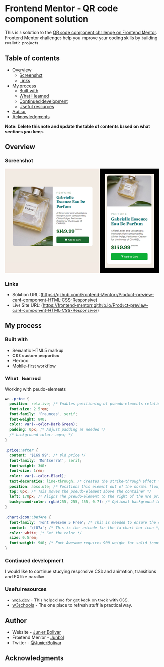 # Frontend Mentor - QR code component solution

This is a solution to the [QR code component challenge on Frontend Mentor](https://www.frontendmentor.io/challenges/qr-code-component-iux_sIO_H). Frontend Mentor challenges help you improve your coding skills by building realistic projects.

## Table of contents

- [Overview](#overview)
  - [Screenshot](#screenshot)
  - [Links](#links)
- [My process](#my-process)
  - [Built with](#built-with)
  - [What I learned](#what-i-learned)
  - [Continued development](#continued-development)
  - [Useful resources](#useful-resources)
- [Author](#author)
- [Acknowledgments](#acknowledgments)

**Note: Delete this note and update the table of contents based on what sections you keep.**

## Overview

### Screenshot

![](./assets/images/screenshot.jpg)

### Links

- Solution URL: (https://github.com/Frontend-Mentorr/Product-preview-card-component-HTML-CSS-Responsive)
- Live Site URL: (https://frontend-mentorr.github.io/Product-preview-card-component-HTML-CSS-Responsive/)

## My process

### Built with

- Semantic HTML5 markup
- CSS custom properties
- Flexbox
- Mobile-first workflow

### What I learned

Working with peudo-elements

```css
wo .price {
  position: relative; /* Enables positioning of pseudo-elements relative to this element */
  font-size: 2.5rem;
  font-family: 'Fraunces', serif;
  font-weight: 800;
  color: var(--color-Dark-Green);
  padding: 0px; /* Adjust padding as needed */
  /* background-color: aqua; */
}

.price::after {
  content: '$169.99'; /* Old price */
  font-family: 'Montserrat', serif;
  font-weight: 300;
  font-size: 1rem;
  color: var(--color-Black);
  text-decoration: line-through; /* Creates the strike-through effect */
  position: absolute; /* Positions this element out of the normal flow, relative to its nearest positioned ancestor */
  top: 0px; /* This moves the pseudo-element above the container */
  left: 170px; /* Aligns the pseudo-element to the right of the nre price */
  background-color: rgba(255, 255, 255, 0.7); /* Optional background to increase readability */
}

.chart-icon::before {
  font-family: 'Font Awesome 5 Free'; /* This is needed to ensure the correct font is used */
  content: '\f07a'; /* This is the unicode for the fa-chart-bar icon */
  color: white; /* Set the color */
  size: 0.5rem;
  font-weight: 900; /* Font Awesome requires 900 weight for solid icons */
}
```

### Continued development

I would like to continue studying responsive CSS and animation, transitions and FX like parallax.

### Useful resources

- [web.dev](https://web.dev/learn/css) - This helped me for get back on track with CSS.
- [w3schools](https://www.w3schools.com/css/default.asp) - The one place to refresh stuff in practical way.

## Author

- Website - [Junier Bolivar](https://www.bolivarcreativedesign.com)
- Frontend Mentor - [Junbol](https://www.frontendmentor.io/profile/Junbol)
- Twitter - [@JunierBolivar](https://www.twitter.com/@JunierBolivar)

## Acknowledgments

